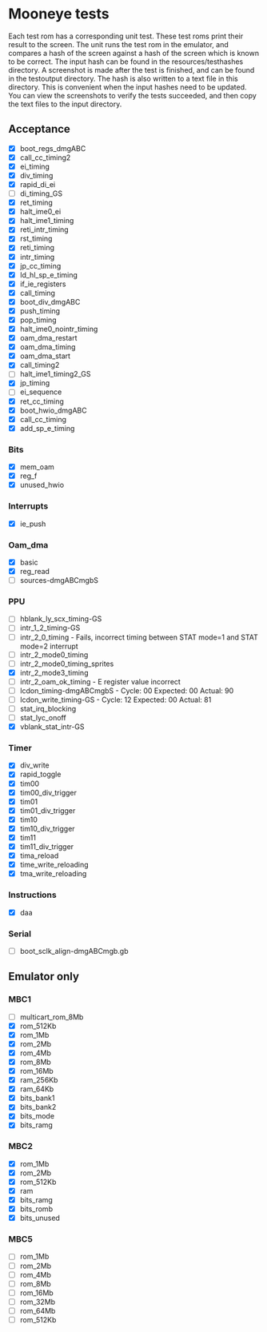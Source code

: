 # Mooneye tests
Each test rom has a corresponding unit test.
These test roms print their result to the screen.
The unit runs the test rom in the emulator, and compares a hash of the screen against
a hash of the screen which is known to be correct.
The input hash can be found in the resources/testhashes directory.
A screenshot is made after the test is finished, and can be found in the testoutput directory.
The hash is also written to a text file in this directory.
This is convenient when the input hashes need to be updated.
You can view the screenshots to verify the tests succeeded, and then copy the
text files to the input directory.

## Acceptance
- [x] boot_regs_dmgABC
- [x] call_cc_timing2
- [x] ei_timing
- [x] div_timing
- [x] rapid_di_ei
- [ ] di_timing_GS
- [x] ret_timing
- [x] halt_ime0_ei
- [x] halt_ime1_timing
- [x] reti_intr_timing
- [x] rst_timing
- [x] reti_timing
- [x] intr_timing
- [x] jp_cc_timing
- [x] ld_hl_sp_e_timing
- [x] if_ie_registers
- [x] call_timing
- [x] boot_div_dmgABC
- [x] push_timing
- [x] pop_timing
- [x] halt_ime0_nointr_timing
- [x] oam_dma_restart
- [x] oam_dma_timing
- [x] oam_dma_start
- [x] call_timing2
- [ ] halt_ime1_timing2_GS
- [x] jp_timing
- [ ] ei_sequence
- [x] ret_cc_timing
- [x] boot_hwio_dmgABC
- [x] call_cc_timing
- [x] add_sp_e_timing

### Bits
- [x] mem_oam
- [x] reg_f
- [x] unused_hwio

### Interrupts
- [x] ie_push

### Oam_dma
- [x] basic
- [x] reg_read
- [ ] sources-dmgABCmgbS

### PPU
- [ ] hblank_ly_scx_timing-GS
- [ ] intr_1_2_timing-GS
- [ ] intr_2_0_timing - Fails, incorrect timing between STAT mode=1 and STAT mode=2 interrupt
- [ ] intr_2_mode0_timing
- [ ] intr_2_mode0_timing_sprites
- [x] intr_2_mode3_timing
- [ ] intr_2_oam_ok_timing - E register value incorrect
- [ ] lcdon_timing-dmgABCmgbS - Cycle: 00 Expected: 00 Actual: 90
- [ ] lcdon_write_timing-GS - Cycle: 12 Expected: 00 Actual: 81
- [ ] stat_irq_blocking
- [ ] stat_lyc_onoff
- [x] vblank_stat_intr-GS

### Timer
- [x] div_write
- [x] rapid_toggle
- [x] tim00
- [x] tim00_div_trigger
- [x] tim01
- [x] tim01_div_trigger
- [x] tim10
- [x] tim10_div_trigger
- [x] tim11
- [x] tim11_div_trigger
- [x] tima_reload
- [x] time_write_reloading
- [x] tma_write_reloading

### Instructions
- [x] daa

### Serial
- [ ] boot_sclk_align-dmgABCmgb.gb

## Emulator only
### MBC1
- [ ] multicart_rom_8Mb
- [x] rom_512Kb
- [x] rom_1Mb
- [x] rom_2Mb
- [x] rom_4Mb
- [x] rom_8Mb
- [x] rom_16Mb
- [x] ram_256Kb
- [x] ram_64Kb
- [x] bits_bank1
- [x] bits_bank2
- [x] bits_mode
- [x] bits_ramg

### MBC2
- [x] rom_1Mb
- [x] rom_2Mb
- [x] rom_512Kb
- [x] ram
- [x] bits_ramg
- [x] bits_romb
- [x] bits_unused

### MBC5
- [ ] rom_1Mb
- [ ] rom_2Mb
- [ ] rom_4Mb
- [ ] rom_8Mb
- [ ] rom_16Mb
- [ ] rom_32Mb
- [ ] rom_64Mb
- [ ] rom_512Kb